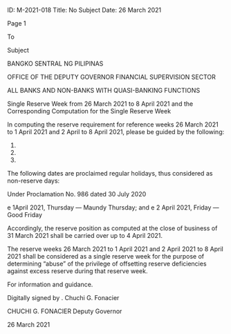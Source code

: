 ID: M-2021-018
Title: No Subject
Date: 26 March 2021

Page 1

To

Subject

BANGKO SENTRAL NG PILIPINAS

OFFICE OF THE DEPUTY GOVERNOR FINANCIAL SUPERVISION SECTOR

ALL BANKS AND NON-BANKS WITH QUASI-BANKING FUNCTIONS

Single Reserve Week from 26 March 2021 to 8 April 2021 and the Corresponding Computation for the Single Reserve Week

In computing the reserve requirement for reference weeks 26 March 2021 to 1 April 2021 and 2 April to 8 April 2021, please be guided by the following:

1.

2.

3.

The following dates are proclaimed regular holidays, thus considered as non-reserve days:

Under Proclamation No. 986 dated 30 July 2020

e 1April 2021, Thursday — Maundy Thursday; and e 2 April 2021, Friday — Good Friday

Accordingly, the reserve position as computed at the close of business of 31 March 2021 shall be carried over up to 4 April 2021.

The reserve weeks 26 March 2021 to 1 April 2021 and 2 April 2021 to 8 April 2021 shall be considered as a single reserve week for the purpose of determining “abuse” of the privilege of offsetting reserve deficiencies against excess reserve during that reserve week.

For information and guidance.

Digitally signed by . Chuchi G. Fonacier

CHUCHI G. FONACIER Deputy Governor

26 March 2021